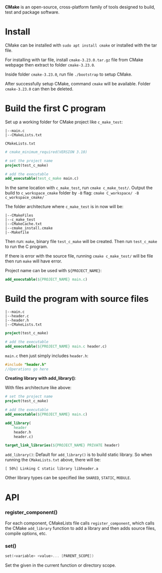 **CMake** is an open-source, cross-platform family of tools designed to build, test and package software.

# Install

CMake can be installed with ``sudo apt install cmake`` or installed with the tar file.

For installing with tar file, install ``cmake-3.23.0.tar.gz`` file from CMake webpage then extract to folder ``cmake-3.23.0``.

Inside folder ``cmake-3.23.0``, run file ``./bootstrap`` to setup CMake.

After successfully setup CMake, command ``cmake`` will be available. Folder ``cmake-3.23.0`` can then be deleted.

# Build the first C program

Set up a working folder for CMake project like ``c_make_test``:

```
|--main.c
|--CMakeLists.txt
```

``CMakeLists.txt``

```CMake
# cmake_minimum_required(VERSION 3.10)

# set the project name
project(test_c_make)

# add the executable
add_executable(test_c_make main.c)
```

In the same location with ``c_make_test``, run ``cmake c_make_test/``. Output the build to ``c_workspace_cmake`` folder by ``-B`` flag: ``cmake C_workspace/ -B c_workspace_cmake/``

The folder architecture where ``c_make_test`` is in now will be:

```
|--CMakeFiles
|--c_make_test
|--CMakeCache.txt
|--cmake_install.cmake
|--Makefile
```

Then run: ``make``, binary file ``test_c_make`` will be created. Then run ``test_c_make`` to run the C program.

If there is error with the source file, running ``cmake c_make_test/`` will be file then run ``make`` will have error.

Project name can be used with ``${PROJECT_NAME}``:

```CMake
add_executable(${PROJECT_NAME} main.c)
```

# Build the program with source files

```
|--main.c
|--header.c
|--header.h
|--CMakeLists.txt
```

```CMake
project(test_c_make)

# add the executable
add_executable(${PROJECT_NAME} main.c header.c)
```

``main.c`` then just simply includes ``header.h``:

```c
#include "header.h"
//Operations go here
```

**Creating library with add_library()**:

With files architecture like above:

```CMake
# set the project name
project(test_c_make)

# add the executable
add_executable(${PROJECT_NAME} main.c)

add_library(
    header
    header.h
    header.c)

target_link_libraries(${PROJECT_NAME} PRIVATE header)
```

``add_library()``: Default for ``add_library()`` is to build static library. So when running the ``CMakeLists.txt`` above, there will be:

```
[ 50%] Linking C static library libheader.a
```

Other library types can be specified like ``SHARED``, ``STATIC``, ``MODULE``.

# API

### register_component()

For each component, CMakeLists file calls ``register_component``, which calls the CMake ``add_library`` function to add a library and then adds source files, compile options, etc.

### set()

```c
set(<variable> <value>... [PARENT_SCOPE])
```

Set the given <variable> in the current function or directory scope.
